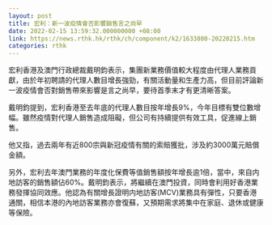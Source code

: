 ```yaml
---
layout: post
title: 宏利：新一波疫情會否影響銷售言之尚早
date: 2022-02-15 13:59:32.000000000 +08:00
link: https://news.rthk.hk/rthk/ch/component/k2/1633800-20220215.htm
categories: rthk
---
```


宏利香港及澳門行政總裁戴明鈞表示，集團新業務價值較大程度由代理人業務貢獻，由於年初聘請的代理人數目增長強勁，有關活動量和生產力高，但目前評論新一波疫情會否對銷售帶來影響是言之尚早，要待首季末才有更清晰答案。

戴明鈞提到，宏利香港至去年底的代理人數目按年增長9%，今年目標有雙位數增幅。雖然疫情對代理人銷售造成阻礙，但公司有持續提供有效工具，促進線上銷售。

他又指，過去兩年有近800宗與新冠疫情有關的索賠獲批，涉及約3000萬元賠償金額。

另外，宏利去年澳門業務的年度化保費等值銷售額按年增長逾1倍，當中，來自内地訪客的銷售額佔60%。戴明鈞表示，將繼續在澳門投資，同時會利用好香港業務發揮協同效應。他認為有關增長證明内地訪客(MCV)業務具有彈性，只要香港通關，相信本港的內地訪客業務亦會復蘇，又預期需求將集中在家庭、退休或健康等保險。
